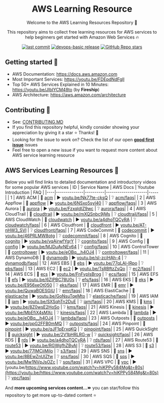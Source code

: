 <h1 align="center">AWS Learning Resource</h1>

<p align="center">Welcome to the AWS Learning Resources Repository 👋</p>
<p align="center">This repository aims to collect free learning resources for AWS services to help beginners get started with Amazon Web Services 🔥</p>

<p align="center">
<a href="https://img.shields.io/github/last-commit/tungbq/AWS-LearningResource/main"><img alt="last commit" src="https://img.shields.io/github/last-commit/tungbq/AWS-LearningResource/main" /></a>
<a href="https://github.com/tungbq/AWS-LearningResource/releases"><img alt="devops-basic release" src="https://img.shields.io/github/release/tungbq/AWS-LearningResource.svg" /></a>
<a href="https://github.com/tungbq/AWS-LearningResource/stargazers"><img alt="GitHub Repo stars" src="https://img.shields.io/github/stars/tungbq/AWS-LearningResource"/></a>

</p>

## Getting started 🚀

- AWS Documentation: https://docs.aws.amazon.com
- Most Important Services: https://youtu.be/FDEpdNdFglI
- Top 50+ AWS Services Explained in 10 Minutes: https://youtu.be/JIbIYCM48to (by **Fireship**)
- AWS Architecture: https://aws.amazon.com/architecture

## Contributing 👋

- See: [CONTRIBUTING.MD](./CONTRIBUTING.md)
- If you find this repository helpful, kindly consider showing your appreciation by giving it a star ⭐ Thanks! 💖
- Looking for the issue to work on? Check the list of our open [**good first issue**](https://github.com/tungbq/AWS-LearningResource/labels/good%20first%20issue) issues
- Feel free to open a new issue if you want to request more content about AWS service learning resource

## AWS Services Learning Resources 📘
Below you will find links to detailed documentation and introductory videos for some popular AWS services
| ID | Service Name | AWS Docs | Youtube Introduction | FAQ |
|----|--------------|----------|---------------------|-----|
| 1 | AWS ACM | 📖 [acm](https://docs.aws.amazon.com/acm) | ▶️ [youtu.be/Nk77te-cksQ](https://youtu.be/Nk77te-cksQ) | ❔ [acm/faqs](https://aws.amazon.com/certificate-manager/faqs/)|
| 2 | AWS Appflow | 📖 [appflow](https://docs.aws.amazon.com/appflow/index.html) | ▶️ [youtu.be/6NSxo5syl40](https://youtu.be/6NSxo5syl40) | ❔ [appflow/faqs](https://aws.amazon.com/appflow/faqs/)|
| 3 | AWS Aurora | 📖 [aurora](https://docs.aws.amazon.com/AmazonRDS/latest/AuroraUserGuide) | ▶️ [youtu.be/FzxqIdIZ9wc](https://youtu.be/FzxqIdIZ9wc) | ❔ [aurora/faqs](https://aws.amazon.com/rds/aurora/faqs/)|
| 4 | AWS CloudTrail | 📖 [cloudtrail](https://docs.aws.amazon.com/cloudtrail/) | ▶️ [youtu.be/mXQSnbc9jMs](https://youtu.be/mXQSnbc9jMs) | ❔ [cloudtrail/faqs](https://aws.amazon.com/cloudtrail/faqs/)|
| 5 | AWS CloudWatch | 📖 [cloudwatch](https://docs.aws.amazon.com/cloudwatch/) | ▶️ [youtu.be/a4dhoTQCyRA](https://youtu.be/a4dhoTQCyRA) | ❔ [cloudwatch/faqs](https://aws.amazon.com/cloudwatch/faqs/)|
| 6 | AWS Cloudfront | 📖 [cloudfront](https://docs.aws.amazon.com/cloudfront) | ▶️ [youtu.be/AT-nHW3_SVI](https://youtu.be/AT-nHW3_SVI) | ❔ [cloudfront/faqs](null)|
| 7 | AWS CodeCommit | 📖 [codecommit](https://docs.aws.amazon.com/codecommit) | ▶️ [youtu.be/46PRLMW8otg](https://youtu.be/46PRLMW8otg) | ❔ [codecommit/faqs](https://aws.amazon.com/codecommit/faqs/)|
| 8 | AWS Cognito | 📖 [cognito](https://docs.aws.amazon.com/cognito/) | ▶️ [youtu.be/vqAirwfYgrY](https://youtu.be/vqAirwfYgrY) | ❔ [cognito/faqs](https://aws.amazon.com/cognito/faqs/)|
| 9 | AWS Config | 📖 [config](https://docs.aws.amazon.com/config/) | ▶️ [youtu.be/MJDuAvNEv64](https://youtu.be/MJDuAvNEv64) | ❔ [config/faqs](https://aws.amazon.com/config/faqs/)|
| 10 | AWS ControlTower  | 📖 [controltower](https://docs.aws.amazon.com/controltower) | ▶️ [youtu.be/eOBq__h4OJ4](https://youtu.be/eOBq__h4OJ4) | ❔ [controltower/faqs](https://aws.amazon.com/controltower/faqs/)|
| 11 | AWS DynamoDB | 📖 [dynamodb](https://docs.aws.amazon.com/dynamodb/) | ▶️ [youtu.be/sI-zciHAh-4](https://youtu.be/sI-zciHAh-4) | ❔ [dynamodb/faqs](https://aws.amazon.com/dynamodb/faqs/)|
| 12 | AWS EBS | 📖 [ebs](https://docs.aws.amazon.com/ebs/) | ▶️ [youtu.be/77qLAl-lRpo](https://youtu.be/77qLAl-lRpo) | ❔ [ebs/faqs](https://aws.amazon.com/ebs/faqs/)|
| 13 | AWS EC2 | 📖 [ec2](https://docs.aws.amazon.com/ec2/) | ▶️ [youtu.be/TsRBftzZsQo](https://youtu.be/TsRBftzZsQo) | ❔ [ec2/faqs](https://aws.amazon.com/ec2/faqs/)|
| 14 | AWS ECS | 📖 [ecs](https://docs.aws.amazon.com/ecs/) | ▶️ [youtu.be/FnFvpIsBrog](https://youtu.be/FnFvpIsBrog) | ❔ [ecs/faqs](https://aws.amazon.com/ecs/faqs/)|
| 15 | AWS EFS | 📖 [efs](https://docs.aws.amazon.com/efs/) | ▶️ [youtu.be/6ZIPBC78U0s](https://youtu.be/6ZIPBC78U0s) | ❔ [efs/faqs](https://aws.amazon.com/efs/faq/)|
| 16 | AWS EKS | 📖 [eks](https://docs.aws.amazon.com/eks/) | ▶️ [youtu.be/E956xeOt050](https://youtu.be/E956xeOt050) | ❔ [eks/faqs](https://aws.amazon.com/eks/faqs/)|
| 17 | AWS EMR | 📖 [emr](https://docs.aws.amazon.com/emr/) | ▶️ [youtu.be/QuwaBOESGiU](https://youtu.be/QuwaBOESGiU) | ❔ [emr/faqs](https://aws.amazon.com/emr/faqs/)|
| 18 | AWS ElastiCache | 📖 [elasticache](https://docs.aws.amazon.com/elasticache/) | ▶️ [youtu.be/GoNsuTqeMto](https://youtu.be/GoNsuTqeMto) | ❔ [elasticache/faqs](https://aws.amazon.com/elasticache/faqs/)|
| 19 | AWS IAM | 📖 [iam](https://docs.aws.amazon.com/iam/) | ▶️ [youtu.be/SXSqhTn2DuE](https://youtu.be/SXSqhTn2DuE) | ❔ [iam/faqs](https://aws.amazon.com/iam/faqs/)|
| 20 | AWS KMS | 📖 [kms](https://docs.aws.amazon.com/kms) | ▶️ [youtu.be/8Z0wsE2HoSo](https://youtu.be/8Z0wsE2HoSo) | ❔ [kms/faqs](https://aws.amazon.com/kms/faqs/)|
| 21 | AWS Kinesis | 📖 [kinesis](https://docs.aws.amazon.com/kinesis/index.html) | ▶️ [youtu.be/MbEfiX4sMXc](https://youtu.be/MbEfiX4sMXc) | ❔ [kinesis/faqs](https://aws.amazon.com/kinesis/faqs/)|
| 22 | AWS Lambda | 📖 [lambda](https://docs.aws.amazon.com/lambda/index.html) | ▶️ [youtu.be/eOBq__h4OJ4](https://youtu.be/eOBq__h4OJ4) | ❔ [lambda/faqs](https://aws.amazon.com/lambda/faqs/)|
| 23 | AWS Outposts | 📖 [outposts](https://docs.aws.amazon.com/outposts/index.html) | ▶️ [youtu.be/ppG2FFB0mMQ](https://youtu.be/ppG2FFB0mMQ) | ❔ [outposts/faqs](https://aws.amazon.com/outposts/faqs/)|
| 24 | AWS Pinpoint | 📖 [pinpoint](https://aws.amazon.com/pinpoint/) | ▶️ [youtu.be/qJF1pErxqKQ](https://youtu.be/qJF1pErxqKQ) | ❔ [pinpoint/faqs](https://aws.amazon.com/pinpoint/faqs/)|
| 25 | AWS QuickSight | 📖 [quicksight](https://docs.aws.amazon.com/quicksight/) | ▶️ [youtu.be/2V1bHRLRG-w](https://youtu.be/2V1bHRLRG-w) | ❔ [quicksight/faqs](https://aws.amazon.com/quicksight/faqs/)|
| 26 | AWS RDS | 📖 [rds](https://docs.aws.amazon.com/rds) | ▶️ [youtu.be/a4dhoTQCyRA](https://youtu.be/a4dhoTQCyRA) | ❔ [rds/faqs](https://aws.amazon.com/rds/faqs/)|
| 27 | AWS Route53 | 📖 [route53](https://docs.aws.amazon.com/route53) | ▶️ [youtu.be/RGWgfhZByAI](https://youtu.be/RGWgfhZByAI) | ❔ [route53/faqs](https://aws.amazon.com/route53/faqs/)|
| 28 | AWS S3 | 📖 [s3](https://docs.aws.amazon.com/s3) | ▶️ [youtu.be/77lMCiiMilo](https://youtu.be/77lMCiiMilo) | ❔ [s3/faqs](https://aws.amazon.com/s3/faqs/)|
| 29 | AWS SNS | 📖 [sns](https://docs.aws.amazon.com/sns/) | ▶️ [youtu.be/8BEwZnUIZfw](https://youtu.be/8BEwZnUIZfw) | ❔ [sns/faqs](https://aws.amazon.com/sns/faqs/)|
| 30 | AWS SQS | 📖 [sqs](https://docs.aws.amazon.com/sqs/) | ▶️ [youtu.be/Mw1NVpJsOZc](https://youtu.be/Mw1NVpJsOZc) | ❔ [sqs/faqs](https://aws.amazon.com/sqs/faqs/)|
| 31 | AWS VPC | 📖 [vpc](https://docs.aws.amazon.com/vpc/) | ▶️ [youtu.be/https://www.youtube.com/watch?v=hiKPPy584Mg&t=80s](https://youtu.be/https://www.youtube.com/watch?v=hiKPPy584Mg&t=80s) | ❔ [vpc/faqs](https://aws.amazon.com/vpc/faqs/)|

And **more upcoming services content...⏩** you can star/follow this repository to get more up-to-dated content ⭐
